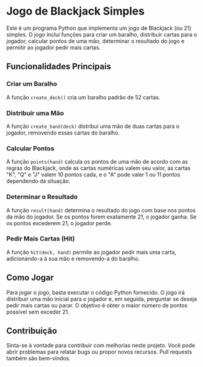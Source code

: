 # Jogo de Blackjack Simples

Este é um programa Python que implementa um jogo de Blackjack (ou 21) simples. O jogo inclui funções para criar um baralho, distribuir cartas para o jogador, calcular pontos de uma mão, determinar o resultado do jogo e permitir ao jogador pedir mais cartas.

## Funcionalidades Principais

### Criar um Baralho
A função `create_deck()` cria um baralho padrão de 52 cartas.

### Distribuir uma Mão
A função `create_hand(deck)` distribui uma mão de duas cartas para o jogador, removendo essas cartas do baralho.

### Calcular Pontos
A função `points(hand)` calcula os pontos de uma mão de acordo com as regras do Blackjack, onde as cartas numéricas valem seu valor, as cartas "K", "Q" e "J" valem 10 pontos cada, e o "A" pode valer 1 ou 11 pontos dependendo da situação.

### Determinar o Resultado
A função `result(hand)` determina o resultado do jogo com base nos pontos da mão do jogador. Se os pontos forem exatamente 21, o jogador ganha. Se os pontos excederem 21, o jogador perde.

### Pedir Mais Cartas (Hit)
A função `hit(deck, hand)` permite ao jogador pedir mais uma carta, adicionando-a à sua mão e removendo-a do baralho.

## Como Jogar
Para jogar o jogo, basta executar o código Python fornecido. O jogo irá distribuir uma mão inicial para o jogador e, em seguida, perguntar se deseja pedir mais cartas ou parar. O objetivo é obter o maior número de pontos possível sem exceder 21.

## Contribuição
Sinta-se à vontade para contribuir com melhorias neste projeto. Você pode abrir problemas para relatar bugs ou propor novos recursos. Pull requests também são bem-vindos.


